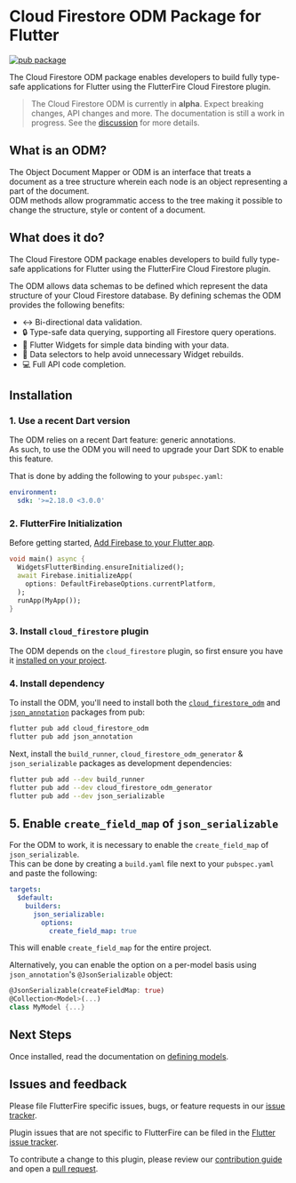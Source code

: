 # Cloud Firestore ODM Package for Flutter

[![pub package](https://img.shields.io/pub/v/cloud_firestore_odm.svg)](https://pub.dev/packages/cloud_firestore_odm)

The Cloud Firestore ODM package enables developers to build fully type-safe applications for Flutter using the FlutterFire Cloud Firestore plugin.

> The Cloud Firestore ODM is currently in **alpha**. Expect breaking changes, API changes and more. The documentation is still a work in progress. See the [discussion](https://github.com/firebase/flutterfire/discussions/7475) for more details.

## What is an ODM?

The Object Document Mapper or ODM is an interface that treats a document as a tree structure wherein each node is an object representing a part of the document.  
ODM methods allow programmatic access to the tree making it possible to change the structure, style or content of a document.

## What does it do?

The Cloud Firestore ODM package enables developers to build fully type-safe applications for Flutter using the FlutterFire Cloud Firestore plugin.

The ODM allows data schemas to be defined which represent the data structure of your Cloud Firestore database. By defining schemas the ODM provides the following benefits:

- ↔️ Bi-directional data validation.
- 🔒 Type-safe data querying, supporting all Firestore query operations.
- 🔄 Flutter Widgets for simple data binding with your data.
- 🎯 Data selectors to help avoid unnecessary Widget rebuilds.
- 💻 Full API code completion.

## Installation

### 1. Use a recent Dart version

The ODM relies on a recent Dart feature: generic annotations.  
As such, to use the ODM you will need to upgrade your Dart SDK to enable this feature.

That is done by adding the following to your `pubspec.yaml`:

```yaml
environment:
  sdk: '>=2.18.0 <3.0.0'
```

### 2. FlutterFire Initialization

Before getting started, [Add Firebase to your Flutter app](https://firebase.google.com/docs/flutter/setup).

```dart
void main() async {
  WidgetsFlutterBinding.ensureInitialized();
  await Firebase.initializeApp(
    options: DefaultFirebaseOptions.currentPlatform,
  );
  runApp(MyApp());
}
```

### 3. Install `cloud_firestore` plugin

The ODM depends on the `cloud_firestore` plugin, so first ensure you have it
[installed on your project](https://firebase.google.com/docs/firestore/quickstart#dart).

### 4. Install dependency

To install the ODM, you'll need to install both the [`cloud_firestore_odm`](https://pub.dev/packages/cloud_firestore_odm) and [`json_annotation`](https://pub.dev/packages/json_annotation) packages
from pub:

```bash
flutter pub add cloud_firestore_odm
flutter pub add json_annotation
```

Next, install the `build_runner`, `cloud_firestore_odm_generator` & `json_serializable` packages as development dependencies:

```bash
flutter pub add --dev build_runner
flutter pub add --dev cloud_firestore_odm_generator
flutter pub add --dev json_serializable
```

## 5. Enable `create_field_map` of `json_serializable`


For the ODM to work, it is necessary to enable the `create_field_map` of `json_serializable`.  
This can be done by creating a `build.yaml` file next to your `pubspec.yaml` and
paste the following:

```yaml
targets:
  $default:
    builders:
      json_serializable:
        options:
          create_field_map: true
```


This will enable `create_field_map` for the entire project.

Alternatively, you can enable the option on a per-model basis using `json_annotation`'s `@JsonSerializable` object:

```dart
@JsonSerializable(createFieldMap: true)
@Collection<Model>(...)
class MyModel {...}
```

## Next Steps

Once installed, read the documentation on [defining models](./doc/defining-models.md).

## Issues and feedback

Please file FlutterFire specific issues, bugs, or feature requests in our [issue tracker](https://github.com/firebase/flutterfire/issues/new).

Plugin issues that are not specific to FlutterFire can be filed in the [Flutter issue tracker](https://github.com/flutter/flutter/issues/new).

To contribute a change to this plugin,
please review our [contribution guide](https://github.com/firebase/flutterfire/blob/master/CONTRIBUTING.md)
and open a [pull request](https://github.com/firebase/flutterfire/pulls).
